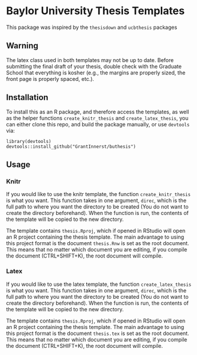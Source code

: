 Baylor University Thesis Templates
====================================
This package was inspired by the `thesisdown` and `ucbthesis` packages

Warning
-----------

The latex class used in both templates may not be up to date. 
Before submitting the final draft of your thesis,
double check with the Graduate School that everything is kosher (e.g., the
margins are properly sized, the front page is properly spaced, etc.).


Installation
--------------

To install this as an R package, and therefore access the templates, as well as
the helper functions `create_knitr_thesis` and `create_latex_thesis`, you can either clone this repo,
and build the package manually, or use `devtools` via:

```
library(devtools)
devtools::install_github("GrantInnerst/buthesis")
```

Usage
------------

### Knitr

If you would like to use the knitr template, the function `create_knitr_thesis` is what you want. This function takes in one argument, `direc`, which is the full path to where you want the directory to be created (You do not want to create the directory beforehand). When the function is run, the contents of the template will be copied to the new directory. 

The template contains `thesis.Rproj`, which if opened in RStudio will open an R project containing the thesis template. The main advantage to using this project format is the document `thesis.Rnw` is set as the root document. This means that no matter which document you are editing, if you compile the document (CTRL+SHIFT+K), the root document will compile.

### Latex

If you would like to use the latex template, the function `create_latex_thesis` is what you want. This function takes in one argument, `direc`, which is the full path to where you want the directory to be created (You do not want to create the directory beforehand). When the function is run, the contents of the template will be copied to the new directory. 

The template contains `thesis.Rproj`, which if opened in RStudio will open an R project containing the thesis template. The main advantage to using this project format is the document `thesis.tex` is set as the root document. This means that no matter which document you are editing, if you compile the document (CTRL+SHIFT+K), the root document will compile.
